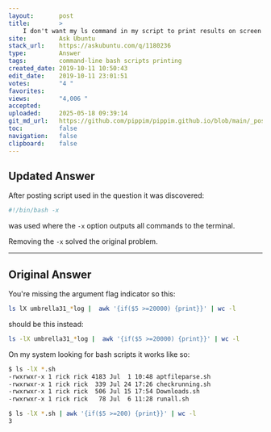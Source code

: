 ```yaml
---
layout:       post
title:        >
    I don't want my ls command in my script to print results on screen
site:         Ask Ubuntu
stack_url:    https://askubuntu.com/q/1180236
type:         Answer
tags:         command-line bash scripts printing
created_date: 2019-10-11 10:50:43
edit_date:    2019-10-11 23:01:51
votes:        "4 "
favorites:    
views:        "4,006 "
accepted:     
uploaded:     2025-05-18 09:39:14
git_md_url:   https://github.com/pippim/pippim.github.io/blob/main/_posts/2019/2019-10-11-I-don_t-want-my-ls-command-in-my-script-to-print-results-on-screen.md
toc:          false
navigation:   false
clipboard:    false
---
```


## Updated Answer

After posting script used in the question it was discovered:

``` bash
#!/bin/bash -x
```

was used where the `-x` option outputs all commands to the terminal. 

Removing the `-x` solved the original problem.

----------

## Original Answer

You're missing the argument flag indicator so this:



``` bash
ls lX umbrella31_*log |  awk '{if($5 >=20000) {print}}' | wc -l
```

should be this instead:

``` bash
ls -lX umbrella31_*log |  awk '{if($5 >=20000) {print}}' | wc -l
```

On my system looking for bash scripts it works like so:

``` bash
$ ls -lX *.sh
-rwxrwxr-x 1 rick rick 4183 Jul  1 10:48 aptfileparse.sh
-rwxrwxr-x 1 rick rick  339 Jul 24 17:26 checkrunning.sh
-rwxrwxr-x 1 rick rick  506 Jul 15 17:54 Downloads.sh
-rwxrwxr-x 1 rick rick   78 Jul  6 11:28 runall.sh

$ ls -lX *.sh | awk '{if($5 >=200) {print}}' | wc -l
3
```

